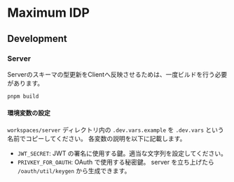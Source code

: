 # Maximum IDP

## Development

### Server

Serverのスキーマの型更新をClientへ反映させるためは、一度ビルドを行う必要があります。

```bash
pnpm build
```

#### 環境変数の設定

`workspaces/server` ディレクトリ内の `.dev.vars.example` を `.dev.vars` という名前でコピーしてください。
各変数の説明を以下に記載します。

- `JWT_SECRET`: JWT の署名に使用する鍵。適当な文字列を設定してください。
- `PRIVKEY_FOR_OAUTH`: OAuth で使用する秘密鍵。 server を立ち上げたら `/oauth/util/keygen` から生成できます。

